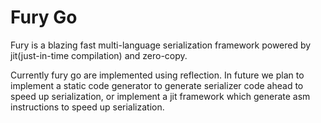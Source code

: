 # Fury Go
Fury is a blazing fast multi-language serialization framework powered by jit(just-in-time compilation) and zero-copy.

Currently fury go are implemented using reflection. In future we plan to implement a static code generator 
to generate serializer code ahead to speed up serialization, or implement a jit framework which generate asm instructions
to speed up serialization.